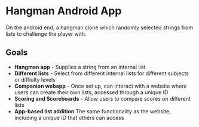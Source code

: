 # Hangman Android App

On the android end, a hangman clone which randomly selected strings from lists to challenge the player with.

## Goals
* **Hangman app** - Supplies a string from an internal list
* **Different lists** - Select from different internal lists for different subjects or diffiulty levels
* **Companion webapp** - Once set up, can interact with a website where users can create their own lists, accessed through a unique ID
* **Scoring and Scoreboards** - Allow users to compare scores on different lists
* **App-based list addition** The same functionality as the website, including a unique ID that others can access
